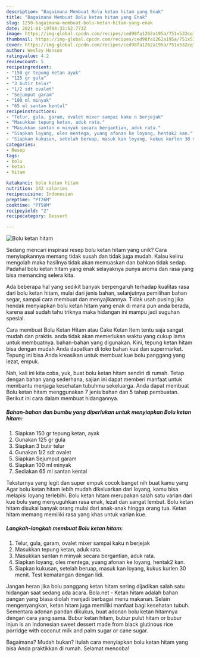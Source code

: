 ```yaml
---
description: "Bagaimana Membuat Bolu ketan hitam yang Enak"
title: "Bagaimana Membuat Bolu ketan hitam yang Enak"
slug: 1250-bagaimana-membuat-bolu-ketan-hitam-yang-enak
date: 2021-01-19T04:33:52.773Z
image: https://img-global.cpcdn.com/recipes/ced98fa1262a195a/751x532cq70/bolu-ketan-hitam-foto-resep-utama.jpg
thumbnail: https://img-global.cpcdn.com/recipes/ced98fa1262a195a/751x532cq70/bolu-ketan-hitam-foto-resep-utama.jpg
cover: https://img-global.cpcdn.com/recipes/ced98fa1262a195a/751x532cq70/bolu-ketan-hitam-foto-resep-utama.jpg
author: Wesley Hanson
ratingvalue: 4.2
reviewcount: 5
recipeingredient:
- "150 gr tepung ketan ayak"
- "125 gr gula"
- "3 butir telur"
- "1/2 sdt ovalet"
- "Sejumput garam"
- "100 ml minyak"
- "65 ml santan kental"
recipeinstructions:
- "Telur, gula, garam, ovalet mixer sampai kaku n berjejak"
- "Masukkan tepung ketan, aduk rata."
- "Masukkan santan n minyak secara bergantian, aduk rata."
- "Siapkan loyang, oles mentega, yuang afonan ke loyang, hentak2 kan."
- "Siapkan kukusan, setelah beruap, masuk kan loyang, kukus kurlen 30 menit. Test kematangan dengan lidi."
categories:
- Resep
tags:
- bolu
- ketan
- hitam

katakunci: bolu ketan hitam 
nutrition: 142 calories
recipecuisine: Indonesian
preptime: "PT26M"
cooktime: "PT58M"
recipeyield: "2"
recipecategory: Dessert

---
```



![Bolu ketan hitam](https://img-global.cpcdn.com/recipes/ced98fa1262a195a/751x532cq70/bolu-ketan-hitam-foto-resep-utama.jpg)

Sedang mencari inspirasi resep bolu ketan hitam yang unik? Cara menyiapkannya memang tidak susah dan tidak juga mudah. Kalau keliru mengolah maka hasilnya tidak akan memuaskan dan bahkan tidak sedap. Padahal bolu ketan hitam yang enak selayaknya punya aroma dan rasa yang bisa memancing selera kita.

Ada beberapa hal yang sedikit banyak berpengaruh terhadap kualitas rasa dari bolu ketan hitam, mulai dari jenis bahan, selanjutnya pemilihan bahan segar, sampai cara membuat dan menyajikannya. Tidak usah pusing jika hendak menyiapkan bolu ketan hitam yang enak di mana pun anda berada, karena asal sudah tahu triknya maka hidangan ini mampu jadi suguhan spesial.

Cara membuat Bolu Ketan Hitam atau Cake Ketan Item tentu saja sangat mudah dan praktis. anda tidak akan memerlukan waktu yang cukup lama untuk membuatnya. bahan-bahan yang digunakan. Kini, tepung ketan hitam bisa dengan mudah Anda dapatkan di toko bahan kue dan supermarket. Tepung ini bisa Anda kreasikan untuk membuat kue bolu panggang yang lezat, empuk.


Nah, kali ini kita coba, yuk, buat bolu ketan hitam sendiri di rumah. Tetap dengan bahan yang sederhana, sajian ini dapat memberi manfaat untuk membantu menjaga kesehatan tubuhmu sekeluarga. Anda dapat membuat Bolu ketan hitam menggunakan 7 jenis bahan dan 5 tahap pembuatan. Berikut ini cara dalam membuat hidangannya.

<!--inarticleads1-->

##### Bahan-bahan dan bumbu yang diperlukan untuk menyiapkan Bolu ketan hitam:

1. Siapkan 150 gr tepung ketan, ayak
1. Gunakan 125 gr gula
1. Siapkan 3 butir telur
1. Gunakan 1/2 sdt ovalet
1. Siapkan Sejumput garam
1. Siapkan 100 ml minyak
1. Sediakan 65 ml santan kental


Teksturnya yang legit dan super empuk cocok banget nih buat kamu yang Agar bolu ketan hitam lebih mudah dikeluarkan dari loyang, kamu bisa melapisi loyang terlebihi. Bolu ketan hitam merupakan salah satu varian dari kue bolu yang menyuguhkan rasa enak, lezat dan sangat lembut. Bolu ketan hitam disukai banyak orang mulai dari anak-anak hingga orang tua. Ketan hitam memang memiliki rasa yang khas untuk varian kue. 

<!--inarticleads2-->

##### Langkah-langkah membuat Bolu ketan hitam:

1. Telur, gula, garam, ovalet mixer sampai kaku n berjejak
1. Masukkan tepung ketan, aduk rata.
1. Masukkan santan n minyak secara bergantian, aduk rata.
1. Siapkan loyang, oles mentega, yuang afonan ke loyang, hentak2 kan.
1. Siapkan kukusan, setelah beruap, masuk kan loyang, kukus kurlen 30 menit. Test kematangan dengan lidi.


Jangan heran jika bolu panggang ketan hitam sering dijadikan salah satu hidangan saat sedang ada acara. Bola.net - Ketan hitam adalah bahan pangan yang biasa diolah menjadi berbagai menu makanan. Selain mengenyangkan, ketan hitam juga memiliki manfaat bagi kesehatan tubuh. Sementara adonan pandan dikukus, buat adonan bolu ketan hitamnya dengan cara yang sama. Bubur ketan hitam, bubur pulut hitam or bubur injun is an Indonesian sweet dessert made from black glutinous rice porridge with coconut milk and palm sugar or cane sugar. 

Bagaimana? Mudah bukan? Itulah cara menyiapkan bolu ketan hitam yang bisa Anda praktikkan di rumah. Selamat mencoba!
